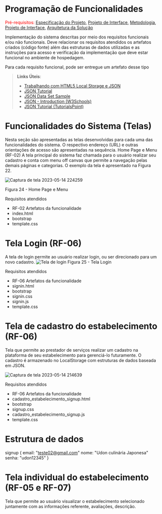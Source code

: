 # Programação de Funcionalidades

<span style="color:red">Pré-requisitos: <a href="2-Especificação do Projeto.md"> Especificação do Projeto</a></span>, <a href="3-Projeto de Interface.md"> Projeto de Interface</a>, <a href="4-Metodologia.md"> Metodologia</a>, <a href="3-Projeto de Interface.md"> Projeto de Interface</a>, <a href="5-Arquitetura da Solução.md"> Arquitetura da Solução</a>

Implementação do sistema descritas por meio dos requisitos funcionais e/ou não funcionais. Deve relacionar os requisitos atendidos os artefatos criados (código fonte) além das estruturas de dados utilizadas e as instruções para acesso e verificação da implementação que deve estar funcional no ambiente de hospedagem.

Para cada requisito funcional, pode ser entregue um artefato desse tipo

> **Links Úteis**:
>
> - [Trabalhando com HTML5 Local Storage e JSON](https://www.devmedia.com.br/trabalhando-com-html5-local-storage-e-json/29045)
> - [JSON Tutorial](https://www.w3resource.com/JSON)
> - [JSON Data Set Sample](https://opensource.adobe.com/Spry/samples/data_region/JSONDataSetSample.html)
> - [JSON - Introduction (W3Schools)](https://www.w3schools.com/js/js_json_intro.asp)
> - [JSON Tutorial (TutorialsPoint)](https://www.tutorialspoint.com/json/index.htm)

# Funcionalidades do Sistema (Telas)

Nesta seção são apresentadas as telas desenvolvidas para cada uma das funcionalidades do sistema. O respectivo endereço (URL) e outras orientações de acesso são apresentadas na sequência.
Home Page e Menu (RF-02)
A tela principal do sistema faz chamada para o usuário realizar seu cadastro e conta com menu off canvas que permite a navegação pelas demais páginas e categorias. O exemplo da tela é apresentado na Figura 22.

![Captura de tela 2023-05-14 224259](https://github.com/ICEI-PUC-Minas-PMV-ADS/pmv-ads-2023-1-e1-proj-web-t17-time1-proj-citywave/assets/127361540/8bda1092-141e-4599-b9d8-fe7e63eeec85)

Figura 24 - Home Page e Menu

Requisitos atendidos
- RF-02 
Artefatos da funcionalidade
- index.html
- bootstrap
- template.css

# Tela Login (RF-06)

A tela de login permite ao usuário realizar login, ou ser direcionado para um novo cadastro.
![Tela de login](https://github.com/ICEI-PUC-Minas-PMV-ADS/pmv-ads-2023-1-e1-proj-web-t17-time1-proj-citywave/assets/127361540/b2c2d886-ade6-47dd-9720-0d971d1f2e5e)
Figura 25 - Tela Login


Requisitos atendidos
- RF-06
Artefatos da funcionalidade
- signin.html
- bootstrap
- signin.css
- signin.js
- template.css

# Tela de cadastro do estabelecimento (RF-06)

Tela que permite ao prestador de serviços realizar um cadastro na plataforma de seu estabelecimento para gerenciá-lo futuramente. O cadastro  é armazenado no LocalStorage com estruturas de dados baseada em JSON.

![Captura de tela 2023-05-14 214639](https://github.com/ICEI-PUC-Minas-PMV-ADS/pmv-ads-2023-1-e1-proj-web-t17-time1-proj-citywave/assets/127361540/0b48f60c-6ad6-4bda-86ca-5dcb2c753165)


Requisitos atendidos
- RF-06
Artefatos da funcionalidade
- cadastro_estabelecimento_signup.html
- bootstrap
- signup.css
- cadastro_estabelecimento_signup.js
- template.css

# Estrutura de dados
signup {
email: "teste02@gmail.com"
nome: "Udon culinária Japonesa"
senha: "udon12345"
}

# Tela individual do estabelecimento (RF-05 e RF-07)
Tela que permite ao usuário visualizar o estabelecimento selecionado juntamente com as informações referente, avaliações, descrição.








